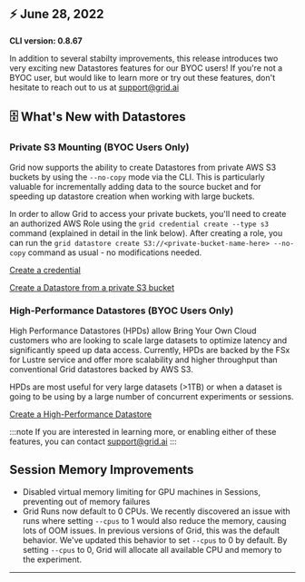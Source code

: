 ## :zap: June 28, 2022

**CLI version: 0.8.67** 

In addition to several stabilty improvements, this release introduces two very exciting new Datastores features for our BYOC users! If you're not a BYOC user, but would like to learn more or try out these features, don't hesitate to reach out to us at support@grid.ai

## :file_cabinet: What's New with Datastores

### Private S3 Mounting  (BYOC Users Only)

Grid now supports the ability to create Datastores from private AWS S3 buckets by using
the `--no-copy` mode via the CLI. This is particularly valuable for incrementally adding data to the source bucket and for speeding up datastore creation when working with large buckets. 

In order to allow Grid to access your private buckets,
you'll need to create an authorized AWS Role using the `grid credential create --type s3`
command (explained in detail in the link below). After creating a role, you can run the
`grid datastore create S3://<private-bucket-name-here> --no-copy` command as usual - no
modifications needed. 

[Create a credential](../docs/platform/3_credentials.md)

[Create a Datastore from a private S3 bucket](../docs/features/datastores/2_Using%20Datastores/2_creating-datastores.md#creating-datastore-from-private-aws-s3-buckets-byoc-users-only)

### High-Performance Datastores (BYOC Users Only)

High Performance Datastores (HPDs) allow Bring Your Own Cloud customers who are looking to scale large datasets to optimize latency and significantly speed up data access. Currently, HPDs are backed by the FSx for Lustre service and offer more scalability and higher throughput than conventional Grid datastores backed by AWS S3. 

HPDs are most useful for very large datasets (>1TB) or when a dataset is going to be using by a large number of concurrent experiments or sessions.

[Create a High-Performance Datastore](../docs/features/datastores/2_Using%20Datastores/7_high-performance-datastores.md)

:::note
If you are interested in learning more, or enabling either of these features, you can contact support@grid.ai
:::

## Session Memory Improvements

- Disabled virtual memory limiting for GPU machines in Sessions, preventing out of memory failures
- Grid Runs now default to 0 CPUs. We recently discovered an issue with runs where setting `--cpus` to 1 would also reduce the memory, causing lots of OOM issues. In previous versions of Grid, this was the default behavior. We've updated this behavior to set `--cpus` to 0 by default. By setting `--cpus` to 0, Grid will allocate all available CPU and memory to the experiment.

---

